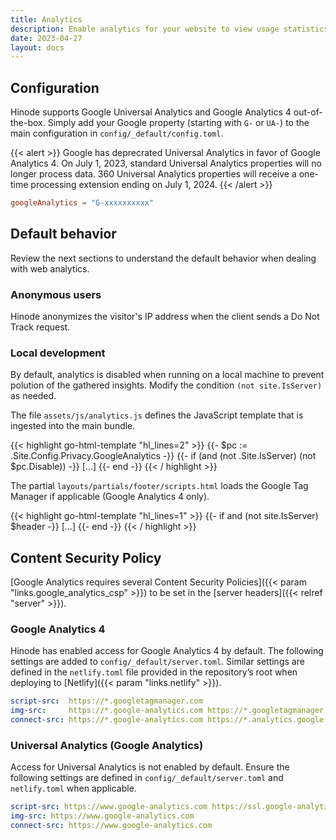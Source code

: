 ```yaml
---
title: Analytics
description: Enable analytics for your website to view usage statistics and more.
date: 2023-04-27
layout: docs
---
```


## Configuration

Hinode supports Google Universal Analytics and Google Analytics 4 out-of-the-box. Simply add your Google property (starting with `G-` or `UA-`) to the main configuration in `config/_default/config.toml`.

{{< alert >}}
    Google has deprecrated Universal Analytics in favor of Google Analytics 4. On July 1, 2023, standard Universal Analytics properties will no longer process data. 360 Universal Analytics properties will receive a one-time processing extension ending on July 1, 2024.
{{< /alert >}}

```toml
googleAnalytics = "G-xxxxxxxxxx"
```

## Default behavior

Review the next sections to understand the default behavior when dealing with web analytics.

### Anonymous users

Hinode anonymizes the visitor's IP address when the client sends a Do Not Track request.

### Local development

By default, analytics is disabled when running on a local machine to prevent polution of the gathered insights. Modify the condition `(not site.IsServer)` as needed.

The file `assets/js/analytics.js` defines the JavaScript template that is ingested into the main bundle.

<div class="mb-3 syntax-highlight">
{{< highlight go-html-template "hl_lines=2" >}}
    {{- $pc := .Site.Config.Privacy.GoogleAnalytics -}}
    {{- if (and (not .Site.IsServer) (not $pc.Disable)) -}}
    [...]
    {{- end -}}
{{< / highlight >}}
</div>

The partial `layouts/partials/footer/scripts.html` loads the Google Tag Manager if applicable (Google Analytics 4 only).

<div class="mb-3 syntax-highlight">
{{< highlight go-html-template "hl_lines=1" >}}
    {{- if and (not site.IsServer) $header -}}
    [...]
    {{- end -}}
{{< / highlight >}}
</div>

## Content Security Policy

[Google Analytics requires several Content Security Policies]({{< param "links.google_analytics_csp" >}}) to be set in the [server headers]({{< relref "server" >}}).

### Google Analytics 4

Hinode has enabled access for Google Analytics 4 by default. The following settings are added to `config/_default/server.toml`. Similar settings are defined in the `netlify.toml` file provided in the repository’s root when deploying to [Netlify]({{< param "links.netlify" >}}).

```yaml
script-src:  https://*.googletagmanager.com
img-src:     https://*.google-analytics.com https://*.googletagmanager.com
connect-src: https://*.google-analytics.com https://*.analytics.google.com https://*.googletagmanager.com
```

### Universal Analytics (Google Analytics)

Access for Universal Analytics is not enabled by default. Ensure the following settings are defined in `config/_default/server.toml` and `netlify.toml` when applicable.

```yaml
script-src: https://www.google-analytics.com https://ssl.google-analytics.com
img-src: https://www.google-analytics.com
connect-src: https://www.google-analytics.com
```

